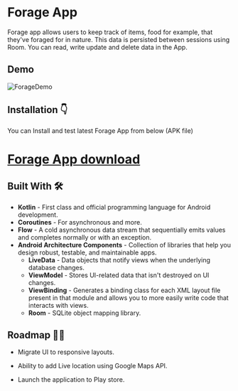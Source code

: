 
# Forage App

Forage app allows users to keep track of items, food for example, that they've foraged for in nature. This data is persisted between sessions using Room. You can read, write update and delete data in the App. 


## Demo

![ForageDemo](https://user-images.githubusercontent.com/33487695/172335749-53104827-80e3-40d2-a3ce-a8012e83f04e.gif)


## Installation 👇

You can Install and test latest Forage App from below (APK file)

# [Forage App download](https://drive.google.com/file/d/1FLgj8LM7p1K5u4zw7k55k0AKNpgxnfOv/view?usp=sharing)

    
## Built With 🛠


 - **Kotlin** - First class and official programming language for Android development.
 - **Coroutines** - For asynchronous and more.
 - **Flow** - A cold asynchronous data stream that sequentially emits values and completes normally or with an exception.
 - **Android Architecture Components** - Collection of libraries that help you design robust, testable, and maintainable apps.
   - **LiveData** - Data objects that notify views when the underlying database changes.
   - **ViewModel** - Stores UI-related data that isn't destroyed on UI changes.
   - **ViewBinding** - Generates a binding class for each XML layout file present in that module and allows you to more easily write code that interacts with views.
   - **Room** - SQLite object mapping library.


## Roadmap 👨‍💻

- Migrate UI to responsive layouts.

- Ability to add Live location using Google Maps API.

- Launch the application to Play store.

